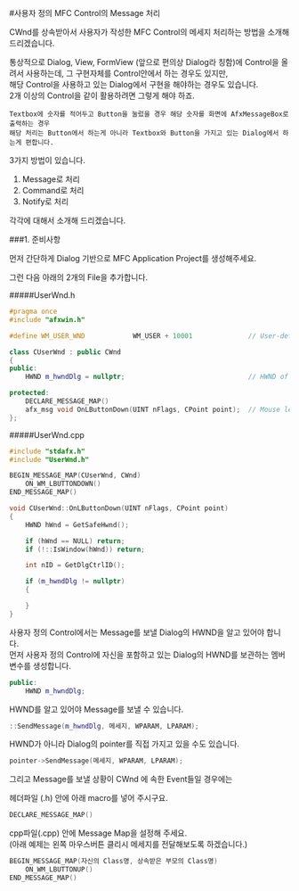 #사용자 정의 MFC Control의 Message 처리

CWnd를 상속받아서 사용자가 작성한 MFC Control의 메세지 처리하는 방법을 소개해드리겠습니다.  

통상적으로 Dialog, View, FormView (앞으로 편의상 Dialog라 칭함)에 Control을 올려서 사용하는데, 
그 구현자체를 Control안에서 하는 경우도 있지만,  
해당 Control을 사용하고 있는 Dialog에서 구현을 해야하는 경우도 있습니다.  
2개 이상의 Control을 같이 활용하려면 그렇게 해야 하죠.

```
Textbox에 숫자를 적어두고 Button을 눌렀을 경우 해당 숫자를 화면에 AfxMessageBox로 출력하는 경우  
해당 처리는 Button에서 하는게 아니라 Textbox와 Button을 가지고 있는 Dialog에서 하는게 편합니다.
```

3가지 방법이 있습니다.

1. Message로 처리
2. Command로 처리
3. Notify로 처리

각각에 대해서 소개해 드리겠습니다.

###1. 준비사항

먼저 간단하게 Dialog 기반으로 MFC Application Project를 생성해주세요.

그런 다음 아래의 2개의 File을 추가합니다.

#####UserWnd.h
```C++
#pragma once
#include "afxwin.h"

#define WM_USER_WND		       WM_USER + 10001              // User-defined Message (#1)

class CUserWnd : public CWnd
{
public:
	HWND m_hwndDlg = nullptr;                               // HWND of Parent Dialog (#2)

protected:
	DECLARE_MESSAGE_MAP()
	afx_msg void OnLButtonDown(UINT nFlags, CPoint point);  // Mouse left button click event (#3)
};
```

#####UserWnd.cpp
```C++
#include "stdafx.h"
#include "UserWnd.h"

BEGIN_MESSAGE_MAP(CUserWnd, CWnd)
	ON_WM_LBUTTONDOWN()
END_MESSAGE_MAP()

void CUserWnd::OnLButtonDown(UINT nFlags, CPoint point)
{
	HWND hWnd = GetSafeHwnd();

	if (hWnd == NULL) return;
	if (!::IsWindow(hWnd)) return;

	int nID = GetDlgCtrlID();

	if (m_hwndDlg != nullptr)
	{

	}
}
```

사용자 정의 Control에서는 Message를 보낼 Dialog의 HWND을 알고 있어야 합니다.  
먼저 사용자 정의 Control에 자신을 포함하고 있는 Dialog의 HWND를 보관하는 멤버변수를 생성합니다.

```C++
public:
    HWND m_hwndDlg;
```

HWND를 알고 있어야 Message를 보낼 수 있습니다.

```C++
::SendMessage(m_hwndDlg, 메세지, WPARAM, LPARAM);
```

HWND가 아니라 Dialog의 pointer를 직접 가지고 있을 수도 있습니다.

```C++
pointer->SendMessage(메세지, WPARAM, LPARAM);
```

그리고 Message를 보낼 상황이 CWnd 에 속한 Event들일 경우에는

헤더파일 (.h) 안에 아래 macro를 넣어 주시구요.

```C++
DECLARE_MESSAGE_MAP()
```
cpp파일(.cpp) 안에 Message Map을 설정해 주세요.  
(아래 예제는 왼쪽 마우스버튼 클리시 메세지를 전달해보도록 하겠습니다.)

```C++
BEGIN_MESSAGE_MAP(자신의 Class명, 상속받은 부모의 Class명)
    ON_WM_LBUTTONUP()
END_MESSAGE_MAP()
```



